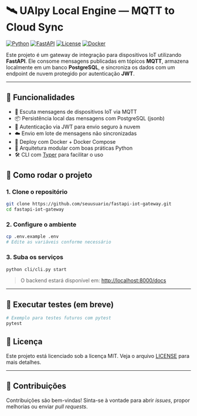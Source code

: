 # 🛰️ UAIpy Local Engine — MQTT to Cloud Sync

[![Python](https://img.shields.io/badge/python-3.11+-blue.svg)](https://www.python.org/)
[![FastAPI](https://img.shields.io/badge/fastapi-%3E=0.95.0-teal.svg)](https://fastapi.tiangolo.com/)
[![License](https://img.shields.io/github/license/uaipy/uaipy-local-engine)](LICENSE)
[![Docker](https://img.shields.io/badge/docker-ready-blue.svg)](https://www.docker.com/)

Este projeto é um gateway de integração para dispositivos IoT utilizando **FastAPI**. Ele consome mensagens publicadas em tópicos **MQTT**, armazena localmente em um banco **PostgreSQL**, e sincroniza os dados com um endpoint de nuvem protegido por autenticação **JWT**.

---

## 🧩 Funcionalidades

- 🔌 Escuta mensagens de dispositivos IoT via MQTT
- 📦 Persistência local das mensagens com PostgreSQL (jsonb)
- 🔐 Autenticação via JWT para envio seguro à nuvem
- ☁️ Envio em lote de mensagens não sincronizadas
- 🐳 Deploy com Docker + Docker Compose
- 🧠 Arquitetura modular com boas práticas Python
- 🛠️ CLI com [Typer](https://typer.tiangolo.com/) para facilitar o uso


## 🚀 Como rodar o projeto

### 1. Clone o repositório

```bash
git clone https://github.com/seuusuario/fastapi-iot-gateway.git
cd fastapi-iot-gateway
```

### 2. Configure o ambiente

```bash
cp .env.example .env
# Edite as variáveis conforme necessário
```

### 3. Suba os serviços

```bash
python cli/cli.py start
```

> O backend estará disponível em: [http://localhost:8000/docs](http://localhost:8000/docs)

---

## 🧪 Executar testes (em breve)

```bash
# Exemplo para testes futuros com pytest
pytest
```


## 📄 Licença

Este projeto está licenciado sob a licença MIT. Veja o arquivo [LICENSE](LICENSE) para mais detalhes.

---

## 🤝 Contribuições

Contribuições são bem-vindas! Sinta-se à vontade para abrir _issues_, propor melhorias ou enviar _pull requests_.
